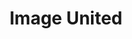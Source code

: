 ---
title: Image United
issue: 2L
issue_nr: 2
full_title: 
subtitle: 
story_arc: 
crossover: 
variant: ""
publisher: Image Comics
creators: 
  - Greg Capullo
  - Erik Larsen
  - Rob Liefeld
  - Robert Kirkman
release_date: Dec 23, 2009
release_year: 2009
genre:
  - Adventure
format: Comic
pages: 32
signed_by: Greg Capullo
price: 50
---